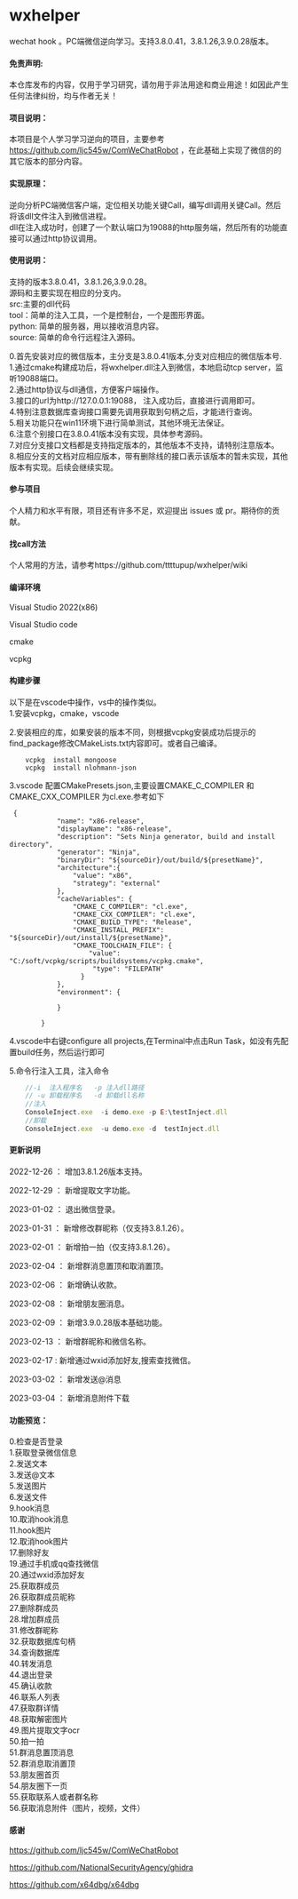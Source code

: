 # wxhelper
wechat hook 。PC端微信逆向学习。支持3.8.0.41，3.8.1.26,3.9.0.28版本。
#### 免责声明:
本仓库发布的内容，仅用于学习研究，请勿用于非法用途和商业用途！如因此产生任何法律纠纷，均与作者无关！

#### 项目说明：
本项目是个人学习学习逆向的项目，主要参考   https://github.com/ljc545w/ComWeChatRobot ，在此基础上实现了微信的的其它版本的部分内容。

#### 实现原理：  
逆向分析PC端微信客户端，定位相关功能关键Call，编写dll调用关键Call。然后将该dll文件注入到微信进程。   
dll在注入成功时，创建了一个默认端口为19088的http服务端，然后所有的功能直接可以通过http协议调用。    

#### 使用说明：
支持的版本3.8.0.41，3.8.1.26,3.9.0.28。  
源码和主要实现在相应的分支内。  
src:主要的dll代码  
tool：简单的注入工具，一个是控制台，一个是图形界面。  
python: 简单的服务器，用以接收消息内容。    
source: 简单的命令行远程注入源码。   


0.首先安装对应的微信版本，主分支是3.8.0.41版本,分支对应相应的微信版本号.    
1.通过cmake构建成功后，将wxhelper.dll注入到微信，本地启动tcp server，监听19088端口。  
2.通过http协议与dll通信，方便客户端操作。  
3.接口的url为http://127.0.0.1:19088， 注入成功后，直接进行调用即可。  
4.特别注意数据库查询接口需要先调用获取到句柄之后，才能进行查询。  
5.相关功能只在win11环境下进行简单测试，其他环境无法保证。  
6.注意个别接口在3.8.0.41版本没有实现，具体参考源码。  
7.对应分支接口文档都是支持指定版本的，其他版本不支持，请特别注意版本。  
8.相应分支的文档对应相应版本，带有删除线的接口表示该版本的暂未实现，其他版本有实现。后续会继续实现。

#### 参与项目
个人精力和水平有限，项目还有许多不足，欢迎提出 issues 或 pr。期待你的贡献。



#### 找call方法 
个人常用的方法，请参考https://github.com/ttttupup/wxhelper/wiki  


#### 编译环境

Visual Studio 2022(x86)  

Visual Studio code   

cmake  

vcpkg
#### 构建步骤
以下是在vscode中操作，vs中的操作类似。  
1.安装vcpkg，cmake，vscode  

2.安装相应的库，如果安装的版本不同，则根据vcpkg安装成功后提示的find_package修改CMakeLists.txt内容即可。或者自己编译。
```
    vcpkg  install mongoose  
    vcpkg  install nlohmann-json
```
3.vscode 配置CMakePresets.json,主要设置CMAKE_C_COMPILER 和CMAKE_CXX_COMPILER 为cl.exe.参考如下
```
 {
            "name": "x86-release",
            "displayName": "x86-release",
            "description": "Sets Ninja generator, build and install directory",
            "generator": "Ninja",
            "binaryDir": "${sourceDir}/out/build/${presetName}",
            "architecture":{
                "value": "x86",
                "strategy": "external"
            },
            "cacheVariables": {
                "CMAKE_C_COMPILER": "cl.exe",
                "CMAKE_CXX_COMPILER": "cl.exe",
                "CMAKE_BUILD_TYPE": "Release",
                "CMAKE_INSTALL_PREFIX": "${sourceDir}/out/install/${presetName}",
                "CMAKE_TOOLCHAIN_FILE": {
                    "value": "C:/soft/vcpkg/scripts/buildsystems/vcpkg.cmake",
                     "type": "FILEPATH"
                  }
            },
            "environment": {

            }
          
        }
```
4.vscode中右键configure all  projects,在Terminal中点击Run Task，如没有先配置build任务，然后运行即可   

5.命令行注入工具，注入命令 
``` javascript
    //-i  注入程序名   -p 注入dll路径   
    // -u 卸载程序名   -d 卸载dll名称
    //注入  
    ConsoleInject.exe  -i demo.exe -p E:\testInject.dll
    //卸载 
    ConsoleInject.exe  -u demo.exe -d  testInject.dll
```

#### 更新说明
2022-12-26 ： 增加3.8.1.26版本支持。  

2022-12-29 ： 新增提取文字功能。  

2023-01-02 ： 退出微信登录。  

2023-01-31 ： 新增修改群昵称（仅支持3.8.1.26）。  

2023-02-01 ： 新增拍一拍（仅支持3.8.1.26）。  

2023-02-04 ： 新增群消息置顶和取消置顶。  

2023-02-06 ： 新增确认收款。  

2023-02-08 ： 新增朋友圈消息。  

2023-02-09 ： 新增3.9.0.28版本基础功能。  

2023-02-13 ： 新增群昵称和微信名称。    

2023-02-17 :  新增通过wxid添加好友,搜索查找微信。  

2023-03-02 ： 新增发送@消息     

2023-03-04 ： 新增消息附件下载   

#### 功能预览：
0.检查是否登录    
1.获取登录微信信息    
2.发送文本    
3.发送@文本   
5.发送图片     
6.发送文件  
9.hook消息  
10.取消hook消息  
11.hook图片    
12.取消hook图片  
17.删除好友    
19.通过手机或qq查找微信  
20.通过wxid添加好友  
25.获取群成员  
26.获取群成员昵称  
27.删除群成员  
28.增加群成员   
31.修改群昵称   
32.获取数据库句柄      
34.查询数据库  
40.转发消息        
44.退出登录    
45.确认收款     
46.联系人列表      
47.获取群详情   
48.获取解密图片    
49.图片提取文字ocr    
50.拍一拍  
51.群消息置顶消息    
52.群消息取消置顶    
53.朋友圈首页    
54.朋友圈下一页    
55.获取联系人或者群名称    
56.获取消息附件（图片，视频，文件）   
#### 感谢
https://github.com/ljc545w/ComWeChatRobot  

https://github.com/NationalSecurityAgency/ghidra  

https://github.com/x64dbg/x64dbg  
